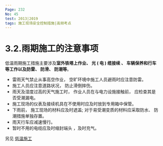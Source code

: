 ```yaml
---
Page: 232
No: 45
test: 2013|2019
tags: 施工现场安全控制措施|高频考点
---
```

# 3.2.雨期施工的注意事项
低温雨期施工措施主要涉及**室外铁塔上作业、 光 ( 电 ) 缆接续 、 车辆保养和行车等工作以及防雷、 防滑、 防潮等**。 

- 雷雨天气禁止从事高空作业， 空旷环境中施工人员避雨时应注意防雷。
- 施工人员应注意道路状况， 防止滑倒摔伤。
- 雨天及湿度过高的天气施工时， 作业人员在与电力设施接触前， 应检查其是否受潮漏电。 
- 施工现场的仪表及接续机具在不使用时应及时放到专用箱中保管。 
- 下雨前， 施工现场的材料应及时遮盖; 对于易受潮变质的材料应采取防水、 防潮措施单独存置。 
- 雨天行车应减速慢行。 
- 暂时不用的电缆应及时缩封端头 ，及时充气。

另见 [低温施工](|no90)